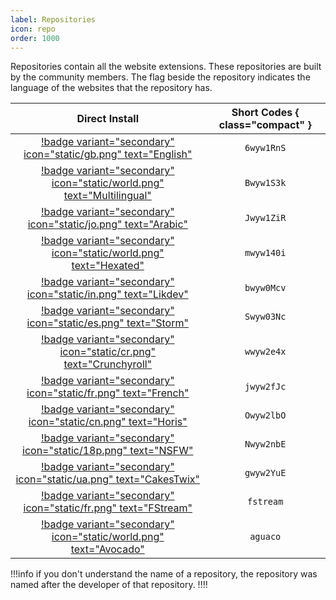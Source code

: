 ```yaml
---
label: Repositories
icon: repo
order: 1000
---
```


Repositories contain all the website extensions. These repositories are built by the community members. The flag beside the repository indicates the language of the websites that the repository has.

Direct Install | Short Codes { class="compact" }
:---: | :---:
[!badge variant="secondary" icon="static/gb.png" text="English"](https://cutt.ly/6wyw1RnS) | `6wyw1RnS`
[!badge variant="secondary" icon="static/world.png" text="Multilingual"](https://cutt.ly/Bwyw1S3k) | `Bwyw1S3k`
[!badge variant="secondary" icon="static/jo.png" text="Arabic"](https://cutt.ly/Jwyw1ZiR) | `Jwyw1ZiR`
[!badge variant="secondary" icon="static/world.png" text="Hexated"](https://cutt.ly/mwyw140i) | `mwyw140i`
[!badge variant="secondary" icon="static/in.png" text="Likdev"](https://cutt.ly/bwyw0Mcv) | `bwyw0Mcv`
[!badge variant="secondary" icon="static/es.png" text="Storm"](https://cutt.ly/Swyw03Nc) | `Swyw03Nc`
[!badge variant="secondary" icon="static/cr.png" text="Crunchyroll"](https://cutt.ly/wwyw2e4x) | `wwyw2e4x`
[!badge variant="secondary" icon="static/fr.png" text="French"](https://cutt.ly/jwyw2fJc) | `jwyw2fJc`
[!badge variant="secondary" icon="static/cn.png" text="Horis"](https://cutt.ly/Owyw2lbO) | `Owyw2lbO`
[!badge variant="secondary" icon="static/18p.png" text="NSFW"](https://cutt.ly/Nwyw2nbE) | `Nwyw2nbE`
[!badge variant="secondary" icon="static/ua.png" text="CakesTwix"](https://cutt.ly/gwyw2YuE) | `gwyw2YuE`
[!badge variant="secondary" icon="static/fr.png" text="FStream"](https://cutt.ly/fstream) | `fstream`
[!badge variant="secondary" icon="static/world.png" text="Avocado"](https://cutt.ly/aguaco) | `aguaco`

!!!info
if you don't understand the name of a repository, the repository was named after the developer of that repository.
!!!!
